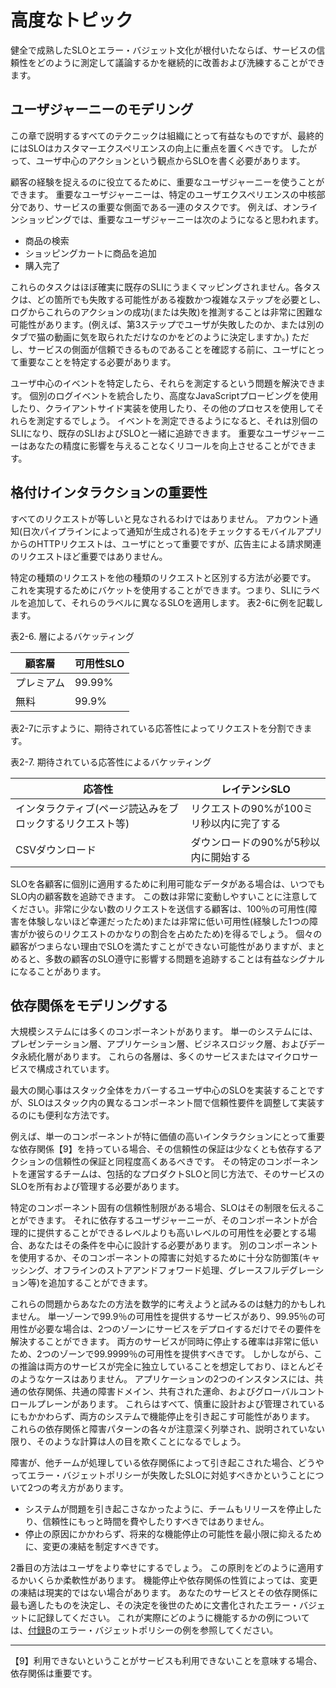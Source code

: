# 高度なトピック

健全で成熟したSLOとエラー・バジェット文化が根付いたならば、サービスの信頼性をどのように測定して議論するかを継続的に改善および洗練することができます。

## ユーザジャーニーのモデリング

この章で説明するすべてのテクニックは組織にとって有益なものですが、最終的にはSLOはカスタマーエクスペリエンスの向上に重点を置くべきです。
したがって、ユーザ中心のアクションという観点からSLOを書く必要があります。

顧客の経験を捉えるのに役立てるために、重要なユーザジャーニーを使うことができます。
重要なユーザジャーニーは、特定のユーザエクスペリエンスの中核部分であり、サービスの重要な側面である一連のタスクです。
例えば、オンラインショッピングでは、重要なユーザジャーニーは次のようになると思われます。

* 商品の検索
* ショッピングカートに商品を追加
* 購入完了

これらのタスクはほぼ確実に既存のSLIにうまくマッピングされません。各タスクは、どの箇所でも失敗する可能性がある複数かつ複雑なステップを必要とし、ログからこれらのアクションの成功(または失敗)を推測することは非常に困難な可能性があります。(例えば、第3ステップでユーザが失敗したのか、または別のタブで猫の動画に気を取られただけなのかをどのように決定しますか。)
ただし、サービスの側面が信頼できるものであることを確認する前に、ユーザにとって重要なことを特定する必要があります。

ユーザ中心のイベントを特定したら、それらを測定するという問題を解決できます。
個別のログイベントを統合したり、高度なJavaScriptプロービングを使用したり、クライアントサイド実装を使用したり、その他のプロセスを使用してそれらを測定するでしょう。
イベントを測定できるようになると、それは別個のSLIになり、既存のSLIおよびSLOと一緒に追跡できます。
重要なユーザジャーニーはあなたの精度に影響を与えることなくリコールを向上させることができます。

## 格付けインタラクションの重要性

すべてのリクエストが等しいと見なされるわけではありません。
アカウント通知(日次パイプラインによって通知が生成される)をチェックするモバイルアプリからのHTTPリクエストは、ユーザにとって重要ですが、広告主による請求関連のリクエストほど重要ではありません。

特定の種類のリクエストを他の種類のリクエストと区別する方法が必要です。
これを実現するためにバケットを使用することができます。つまり、SLIにラベルを追加して、それらのラベルに異なるSLOを適用します。
表2-6に例を記載します。

表2-6. 層によるバケッティング

| 顧客層    | 可用性SLO |
| -------- | -------- |
| プレミアム | 99.99%   |
| 無料      | 99.9%    |

表2-7に示すように、期待されている応答性によってリクエストを分割できます。

表2-7. 期待されている応答性によるバケッティング

| 応答性                                           | レイテンシSLO                        |
| ----------------------------------------------- | ---------------------------------- |
| インタラクティブ(ページ読込みをブロックするリクエスト等) | リクエストの90%が100ミリ秒以内に完了する |
| CSVダウンロード                                   | ダウンロードの90%が5秒以内に開始する     |

SLOを各顧客に個別に適用するために利用可能なデータがある場合は、いつでもSLO内の顧客数を追跡できます。
この数は非常に変動しやすいことに注意してください。非常に少ない数のリクエストを送信する顧客は、100％の可用性(障害を体験しないほど幸運だったため)または非常に低い可用性(経験した1つの障害がか彼らのリクエストのかなりの割合を占めたため)を得るでしょう。
個々の顧客がつまらない理由でSLOを満たすことができない可能性がありますが、まとめると、多数の顧客のSLO遵守に影響する問題を追跡することは有益なシグナルになることがあります。

## 依存関係をモデリングする

大規模システムには多くのコンポーネントがあります。
単一のシステムには、プレゼンテーション層、アプリケーション層、ビジネスロジック層、およびデータ永続化層があります。
これらの各層は、多くのサービスまたはマイクロサービスで構成されています。

最大の関心事はスタック全体をカバーするユーザ中心のSLOを実装することですが、SLOはスタック内の異なるコンポーネント間で信頼性要件を調整して実装するのにも便利な方法です。

例えば、単一のコンポーネントが特に価値の高いインタラクションにとって重要な依存関係【9】を持っている場合、その信頼性の保証は少なくとも依存するアクションの信頼性の保証と同程度高くあるべきです。
その特定のコンポーネントを運営するチームは、包括的なプロダクトSLOと同じ方法で、そのサービスのSLOを所有および管理する必要があります。

特定のコンポーネント固有の信頼性制限がある場合、SLOはその制限を伝えることができます。
それに依存するユーザジャーニーが、そのコンポーネントが合理的に提供することができるレベルよりも高いレベルの可用性を必要とする場合、あなたはその条件を中心に設計する必要があります。
別のコンポーネントを使用するか、そのコンポーネントの障害に対処するために十分な防御策(キャッシング、オフラインのストアアンドフォワード処理、グレースフルデグレーション等)を追加することができます。

これらの問題からあなたの方法を数学的に考えようと試みるのは魅力的かもしれません。
単一ゾーンで99.9％の可用性を提供するサービスがあり、99.95％の可用性が必要な場合は、2つのゾーンにサービスをデプロイするだけでその要件を解決することができます。
両方のサービスが同時に停止する確率は非常に低いため、2つのゾーンで99.9999％の可用性を提供すべきです。
しかしながら、この推論は両方のサービスが完全に独立していることを想定しており、ほとんどそのようなケースはありません。
アプリケーションの2つのインスタンスには、共通の依存関係、共通の障害ドメイン、共有された運命、およびグローバルコントロールプレーンがあります。
これらはすべて、慎重に設計および管理されているにもかかわらず、両方のシステムで機能停止を引き起こす可能性があります。
これらの依存関係と障害パターンの各々が注意深く列挙され、説明されていない限り、そのような計算は人の目を欺くことになるでしょう。

障害が、他チームが処理している依存関係によって引き起こされた場合、どうやってエラー・バジェットポリシーが失敗したSLOに対処すべきかということについて2つの考え方があります。

* システムが問題を引き起こさなかったように、チームもリリースを停止したり、信頼性にもっと時間を費やしたりすべきではありません。
* 停止の原因にかかわらず、将来的な機能停止の可能性を最小限に抑えるために、変更の凍結を制定すべきです。

2番目の方法はユーザをより幸せにするでしょう。
この原則をどのように適用するかいくらか柔軟性があります。
機能停止や依存関係の性質によっては、変更の凍結は現実的ではない場合があります。
あなたのサービスとその依存関係に最も適したものを決定し、その決定を後世のために文書化されたエラー・バジェットに記録してください。
これが実際にどのように機能するかの例については、[付録B](../../../23_appendix/examples-error-budget-policy/README.md)のエラー・バジェットポリシーの例を参照してください。

----------
【9】利用できないということがサービスも利用できないことを意味する場合、依存関係は重要です。
